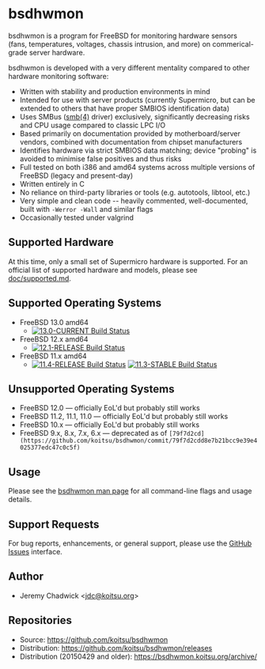# bsdhwmon

bsdhwmon is a program for FreeBSD for monitoring hardware sensors (fans, temperatures, voltages, chassis intrusion, and more) on commerical-grade server hardware.

bsdhwmon is developed with a very different mentality compared to other hardware monitoring software:

* Written with stability and production environments in mind
* Intended for use with server products (currently Supermicro, but can be extended to others that have proper SMBIOS identification data)
* Uses SMBus ([smb(4)](https://www.freebsd.org/cgi/man.cgi?query=smb&apropos=0&sektion=0&manpath=FreeBSD+11.1-stable&arch=default&format=html) driver) exclusively, significantly decreasing risks and CPU usage compared to classic LPC I/O
* Based primarily on documentation provided by motherboard/server vendors, combined with documentation from chipset manufacturers
* Identifies hardware via strict SMBIOS data matching; device "probing" is avoided to minimise false positives and thus risks
* Full tested on both i386 and amd64 systems across multiple versions of FreeBSD (legacy and present-day)
* Written entirely in C
* No reliance on third-party libraries or tools (e.g. autotools, libtool, etc.)
* Very simple and clean code -- heavily commented, well-documented, built with <code>-Werror -Wall</code> and similar flags
* Occasionally tested under valgrind

## Supported Hardware
At this time, only a small set of Supermicro hardware is supported.  For an official list of supported hardware and models, please see [doc/supported.md](/doc/supported.md).

## Supported Operating Systems
* FreeBSD 13.0 amd64
  * [![13.0-CURRENT Build Status](https://api.cirrus-ci.com/github/koitsu/bsdhwmon.svg?task=current_13_0)](https://cirrus-ci.com/github/koitsu/bsdhwmon)
* FreeBSD 12.x amd64
  * [![12.1-RELEASE Build Status](https://api.cirrus-ci.com/github/koitsu/bsdhwmon.svg?task=releng_12_1)](https://cirrus-ci.com/github/koitsu/bsdhwmon)
* FreeBSD 11.x amd64
  * [![11.4-RELEASE Build Status](https://api.cirrus-ci.com/github/koitsu/bsdhwmon.svg?task=releng_11_4)](https://cirrus-ci.com/github/koitsu/bsdhwmon)
  [![11.3-STABLE Build Status](https://api.cirrus-ci.com/github/koitsu/bsdhwmon.svg?task=stable_11_3)](https://cirrus-ci.com/github/koitsu/bsdhwmon)

## Unsupported Operating Systems
* FreeBSD 12.0 &mdash; officially EoL'd but probably still works
* FreeBSD 11.2, 11.1, 11.0 &mdash; officially EoL'd but probably still works
* FreeBSD 10.x &mdash; officially EoL'd but probably still works
* FreeBSD 9.x, 8.x, 7.x, 6.x &mdash; deprecated as of `[79f7d2cd](https://github.com/koitsu/bsdhwmon/commit/79f7d2cdd8e7b21bcc9e39e4025377edc47c0c5f)`

## Usage
Please see the [bsdhwmon man page](/bsdhwmon.8.txt) for all command-line flags and usage details.

## Support Requests
For bug reports, enhancements, or general support, please use the [GitHub Issues](https://github.com/koitsu/bsdhwmon/issues) interface.

## Author
* Jeremy Chadwick &lt;jdc@koitsu.org&gt;

## Repositories
* Source: https://github.com/koitsu/bsdhwmon
* Distribution: https://github.com/koitsu/bsdhwmon/releases
* Distribution (20150429 and older): https://bsdhwmon.koitsu.org/archive/

